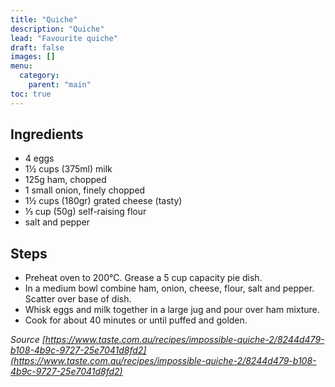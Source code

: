 ```yaml
---
title: "Quiche"
description: "Quiche"
lead: "Favourite quiche"
draft: false
images: []
menu:
  category:
    parent: "main"
toc: true
---
```


## Ingredients

- 4 eggs
- 1½ cups (375ml) milk
- 125g ham, chopped
- 1 small onion, finely chopped
- 1½ cups (180gr) grated cheese (tasty)
- ⅓ cup (50g) self-raising flour
- salt and pepper

## Steps

- Preheat oven to 200°C. Grease a 5 cup capacity pie dish.
- In a medium bowl combine ham, onion, cheese, flour, salt and pepper. Scatter over base of dish.
- Whisk eggs and milk together in a large jug and pour over ham mixture.
- Cook for about 40 minutes or until puffed and golden.

*Source [https://www.taste.com.au/recipes/impossible-quiche-2/8244d479-b108-4b9c-9727-25e7041d8fd2](https://www.taste.com.au/recipes/impossible-quiche-2/8244d479-b108-4b9c-9727-25e7041d8fd2)*
